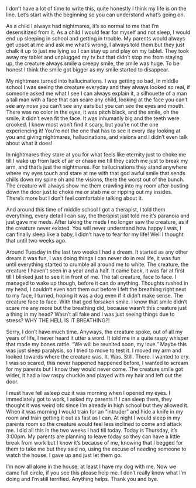 I don’t have a lot of time to write this, quite honestly I think my life is on the line. Let’s start with the beginning so you can understand what’s going on. 

As a child I always had nightmares, it’s so normal to me that I’m desensitized from it. As a child I would fear for myself and not sleep, I would end up sleeping in school and getting in trouble. My parents would always get upset at me and ask me what’s wrong, I always told them but they just chalk it up to just me lying so I can stay up and play on my tablet. They took away my tablet and unplugged my tv but that didn’t stop me from staying up, the creature always smile a creepy smile, the smile was huge. To be honest I think the smile got bigger as my smile started to disappear. 

My nightmare turned into hallucinations. I was getting so bad, in middle school I was seeing the creature everyday and they always looked so real, if someone asked me what I see I can always explain it, a silhouette of a man a tall man with a face that can scare any child, looking at the face you can’t see any nose you can’t see any ears but you can see the eyes and mouth. There was no color in the eyes, it was pitch black, and the smile, oh the smile, it didn’t even fit the face. It was inhumanly big and the teeth were crooked. I know most won’t find it scary, but you’re not the one experiencing it! You’re not the one that has to see it every day looking at you and giving nightmares, hallucinations, and visions and I didn’t even talk about what it does!

 In nightmares they stare at you for what feels like eternity just to choke me till I wake up from lack of air or chase me till they catch me just to break my arm, and that’s just the nightmares. For hallucinations they stand anywhere where my eyes touch and stare at me with that god awful smile that sends chills down my spine oh and the visions, there the worst out of the bunch. The creature will always show me them crawling into my room after busting down the door just to choke me or stab me or ripping out my insides. There’s more but I don’t feel comfortable talking about it. 

And around this time of middle school I got a therapist, I told them everything, every detail I can say, the therapist just told me it’s paranoia and just gave me meds. After taking the meds I no longer saw the creature, as if the creature never existed. You will never understand how happy I was, I can finally sleep like a baby, I didn’t have to fear for my life! Well I thought that until two weeks ago. 

Around Tuesday in the last two weeks I had a dream. It started as any other dream it was fun, I was doing things I can never do in real life, it was fun until everything started to crumble all around me to white. The creature, the creature I haven’t seen in a year and a half. It came back, it was far at first till I blinked just to see it in front of me. The tall creature, face to face. I managed to wake up though, before it can do anything. Thoughts rushed in my head, I couldn’t even sort them out before I felt the breathing right next to my face, I turned, hoping it was a dog even if it didn’t make sense. The creature face to face. With that god forsaken smile. I know that smile didn’t scare me any more but the breathing did, because wasn’t this creature just a thing in my head? Wasn’t all fake and I was just seeing things due to stress? WHY THE HELL IS IT BREATHING?! 

Sorry, I don’t have much time. Anyways, the creature spoke, out of all my years of life, I never heard it utter a word. It told me in a quite raspy whisper that made my bones rattle. “We will be reunited soon, my love.” Maybe this was just sleep paralysis, so I tried to move to test it. I moved my arm and looked towards where the creature was. It. Was. Still. There. I wanted to cry. I was so scared, this never happened happened before, I wanted to scream for my parents but I know they would never come. The creature smile got wider, it had a low raspy chuckle and played with my hair and left out the door.

 I must have fell asleep cuz it was morning when I opened my eyes. I immediately got to work, I asked my parents if I can sleep them, they thought it was weird ofc since I’m already in high school but they allowed it. When it was morning I would train for an “intruder” and hide a knife in my room and train getting it out as fast as I can. At night I would sleep in my parents room so the creature would feel less inclined to come and attack me. I did all this in the two weeks I had till today. Today is Thursday, it’s 3:00pm. My parents are planning to leave today so they can have a little break from work but I know it’s because of me, knowing that I begged for them to take me but they said no, using the excuse of needing someone to watch the house. I gave up and just let them go. 

I’m now all alone in the house, at least I have my dog with me. Now we came full circle, if you see this please help me. I don’t really know what I’m doing and I’m still terrified. Anything helps. Thank you and bye.